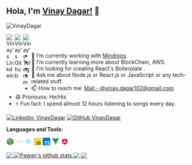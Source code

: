 ## Hola, I'm [Vinay Dagar!](https://vinaydagar.com) 👋

<p align="left"> <img src="https://komarev.com/ghpvc/?username=VinayDagar&label=Views&color=blue&style=plastic" alt="VinayDagar" /> </p>

<!-- <a href="https://twitter.com/imthepk">
  <img align="left" alt="Vinay's Twitter" width="22px" src="https://cdn.jsdelivr.net/npm/simple-icons@v3/icons/twitter.svg" />
</a> -->
<a href="https://linkedin.com/in/vinay-dagar">
  <img align="left" alt="Vinay's Linkdein" width="22px" src="https://cdn.jsdelivr.net/npm/simple-icons@v3/icons/linkedin.svg" />
</a> 
<a href="https://github.com/VinayDagar">
  <img align="left" alt="Vinay's Github" width="22px" src="https://cdn.jsdelivr.net/npm/simple-icons@v3/icons/github.svg" />
</a> 
<a href="https://t.me/vinaydagar102">
  <img align="left" alt="Vinay's Telegram" width="22px" src="https://cdn.jsdelivr.net/npm/simple-icons@v3/icons/telegram.svg" />
</a>
<!-- <a href="https://instagram.com/codepur_ka_superhero/">
  <img align="left" alt="Vinay's Instagram" width="22px" src="https://cdn.jsdelivr.net/npm/simple-icons@v3/icons/instagram.svg" />
</a>
<a href="https://www.facebook.com/imthepk/">
  <img align="left" alt="Vinay's Facebook" width="22px" src="https://cdn.jsdelivr.net/npm/simple-icons@v3/icons/facebook.svg" />
</a>
<a href="https://www.youtube.com/mtechviral/">
  <img align="left" alt="Vinay's Youtube" width="22px" src="https://cdn.jsdelivr.net/npm/simple-icons@v3/icons/youtube.svg" />
</a> -->

<br/>
<br/>


- 🔭 I’m currently working with [Mindrops](https://mindrops.com/).
- 🌱 I’m currently learning more about BlockChain, AWS.
- 🤔 I’m looking for creating React's Boilerplate .
- 💬 Ask me about Node.js or React.js or JavaScript or any tech-related stuff.
- 📫 How to reach me: [Mail - @vinay.dagar102@gmail.com](https://gmail.com)
- 😄 Pronouns: He/His
- ⚡ Fun fact: I spend almost 12 hours listening to songs every day.

[![Linkedin: VinayDagar](https://img.shields.io/badge/-vinaydagar-blue?style=flat-square&logo=Linkedin&logoColor=white&link=https://www.linkedin.com/in/vinay-dagar/)](https://www.linkedin.com/in/vinay-dagar/)
[![GitHub VinayDagar](https://img.shields.io/github/followers/VinayDagar?label=follow&style=social)](https://github.com/VinayDagar)
<!-- [![website](https://img.shields.io/badge/PortfolioWebsite-pawan.live-2648ff?style=flat-square&logo=google-chrome)](https://pawan.live/) -->


**Languages and Tools:**  

<code><img height="20" src="https://raw.githubusercontent.com/github/explore/80688e429a7d4ef2fca1e82350fe8e3517d3494d/topics/nodejs/nodejs.png"></code>
<code><img height="20" src="https://raw.githubusercontent.com/github/explore/80688e429a7d4ef2fca1e82350fe8e3517d3494d/topics/express/express.png"></code>
<code><img height="20" src="https://raw.githubusercontent.com/github/explore/80688e429a7d4ef2fca1e82350fe8e3517d3494d/topics/react/react.png"></code>
<code><img height="20" src="https://raw.githubusercontent.com/github/explore/80688e429a7d4ef2fca1e82350fe8e3517d3494d/topics/javascript/javascript.png"></code>
<code><img height="20" src="https://raw.githubusercontent.com/github/explore/80688e429a7d4ef2fca1e82350fe8e3517d3494d/topics/typescript/typescript.png"></code>
<code><img height="20" src="https://raw.githubusercontent.com/github/explore/80688e429a7d4ef2fca1e82350fe8e3517d3494d/topics/vue/vue.png"></code>
<code><img height="20" src="https://raw.githubusercontent.com/github/explore/80688e429a7d4ef2fca1e82350fe8e3517d3494d/topics/angular/angular.png"></code>
<!-- <code><img height="20" src="https://raw.githubusercontent.com/github/explore/80688e429a7d4ef2fca1e82350fe8e3517d3494d/topics/flutter/flutter.png"></code>
<code><img height="20" src="https://raw.githubusercontent.com/github/explore/80688e429a7d4ef2fca1e82350fe8e3517d3494d/topics/dart/dart.png"></code> -->

<a href="https://github.com/VinayDagar">
  <img align="center" src="https://github-readme-stats.vercel.app/api/top-langs/?username=VinayDagar&theme=light&hide_langs_below=1" />
</a>
<a href="https://github.com/VinayDagar">
 <img align="center" src="https://github-readme-stats.vercel.app/api?username=VinayDagar&show_icons=true&theme=light&line_height=27" alt="Pawan's github stats"/>
</a>
<a href="https://github.com/VinayDagar/CabBooking">
  <img align="center" src="https://github-readme-stats.vercel.app/api/pin/?username=VinayDagar&repo=CabBooking&theme=light" />

</a>
<a href="https://github.com/VinayDagar/typescript-ecommerce">
 <img align="center" src="https://github-readme-stats.vercel.app/api/pin/?username=VinayDagar&repo=typescript-ecommerce&theme=light" />
</a>

<div align="center">

</div>

